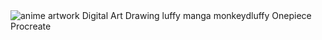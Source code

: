 <div class="ImageElement-root-kir ImageElement-loaded-icR SingleImage-fullWidth-pEj"><!--[--><img src="https://mir-s3-cdn-cf.behance.net/project_modules/1400/c680cf142858307.626f7cf98804a.png" srcset="https://mir-s3-cdn-cf.behance.net/project_modules/disp/c680cf142858307.626f7cf98804a.png 600w,https://mir-s3-cdn-cf.behance.net/project_modules/fs/c680cf142858307.626f7cf98804a.png 1920w,https://mir-s3-cdn-cf.behance.net/project_modules/max_1200/c680cf142858307.626f7cf98804a.png 1200w,https://mir-s3-cdn-cf.behance.net/project_modules/1400/c680cf142858307.626f7cf98804a.png 1400w,https://mir-s3-cdn-cf.behance.net/project_modules/1400_opt_1/c680cf142858307.626f7cf98804a.png 1400w,https://mir-s3-cdn-cf.behance.net/project_modules/2800_opt_1/c680cf142858307.626f7cf98804a.png 2800w,https://mir-s3-cdn-cf.behance.net/project_modules/max_3840/c680cf142858307.626f7cf98804a.png 2880w," class="ImageElement-image-SRv ImageElement-blockPointerEvents-Rkg" alt="anime artwork Digital Art  Drawing  luffy manga monkeydluffy Onepiece Procreate" loading="eager" fetchpriority="high"><!----><!--]--></div>

